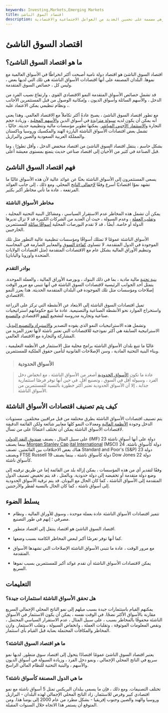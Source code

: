 ```yaml
---
keywords: Investing,Markets,Emerging Markets
title: اقتصاد السوق الناشئ
description: اقتصاد السوق الناشئ هو اقتصاد تصبح فيه الدولة دولة متقدمة وهي مصممة على تحسين العديد من العوامل الاجتماعية والاقتصادية.
---
```


# اقتصاد السوق الناشئ
## ما هو اقتصاد السوق الناشئ؟

اقتصاد السوق الناشئ هو اقتصاد دولة نامية أصبحت أكثر انخراطًا في الأسواق العالمية مع نموها. البلدان المصنفة على أنها اقتصادات الأسواق الناشئة هي تلك التي لديها بعض ، وليس كل ، خصائص السوق المتقدمة.

قد تشمل خصائص الأسواق المتقدمة النمو الاقتصادي القوي ، وارتفاع نصيب الفرد من الدخل ، والأسهم السائلة وأسواق الديون ، وإمكانية الوصول من قبل المستثمرين الأجانب ، ونظام تنظيمي يمكن الاعتماد عليه.

مع تطور اقتصاد السوق الناشئ ، يصبح عادةً أكثر تكاملاً مع الاقتصاد العالمي. وهذا يعني أنه يمكن أن يكون لديه [سيولة متزايدة](/liquidity) في أسواق الدين [والأسهم المحلية](/equitymarket) ، وزيادة حجم التجارة [والاستثمار الأجنبي المباشر](/fdi). يمكنها تطوير مؤسسات مالية وتنظيمية حديثة. حاليًا ، تشمل بعض اقتصادات الأسواق الناشئة البارزة الهند والمكسيك وروسيا وباكستان والمملكة العربية السعودية والصين والبرازيل.

بشكل حاسم ، ينتقل اقتصاد السوق الناشئ من اقتصاد منخفض الدخل ، وأقل تطورًا ، وما قبل الصناعة في كثير من الأحيان إلى اقتصاد صناعي حديث يتمتع بمستوى معيشة أعلى.

## فهم اقتصاد السوق الناشئ

يسعى المستثمرون إلى الأسواق الناشئة بحثًا عن عوائد عالية لأن هذه الأسواق غالبًا ما تشهد نموًا اقتصاديًا أسرع وفقًا [لإجمالي الناتج](/gdp) المحلي. ومع ذلك ، إلى جانب العوائد المرتفعة ، عادة ما تأتي مخاطر أكبر بكثير.

### مخاطر الأسواق الناشئة

يمكن أن تشمل هذه المخاطر عدم الاستقرار السياسي ، ومشاكل البنية التحتية المحلية ، [وتقلب العملة](/volatility) ، وعدم السيولة ، حيث أن العديد من الشركات الكبيرة قد لا تزال تديرها الدولة أو خاصة. أيضًا ، قد لا تقدم البورصات المحلية [أسواقًا سائلة](/liquidmarket) للمستثمرين الخارجيين.

الأسواق الناشئة عمومًا لا تمتلك أسواقًا ومؤسسات تنظيمية عالية التطور مثل تلك الموجودة في الدول المتقدمة. لا تتساوى [كفاءة السوق](/marketefficiency) والمعايير الصارمة في المحاسبة وتنظيم الأوراق المالية بشكل عام مع الاقتصادات المتقدمة (مثل اقتصادات الولايات المتحدة وأوروبا واليابان).

### بوادر التقدم

[بنية تحتية](/infrastructure) مالية مادية ، بما في ذلك البنوك ، وبورصة الأوراق المالية ، والعملة الموحدة. يتمثل أحد الجوانب الرئيسية لاقتصادات السوق الناشئة في أنها تتبنى مع مرور الوقت إصلاحات ومؤسسات مثل تلك الموجودة في البلدان المتقدمة الحديثة. هذا يعزز النمو الاقتصادي.

تميل اقتصادات السوق الناشئة إلى الابتعاد عن الأنشطة التي تركز على الزراعة واستخراج الموارد نحو الأنشطة الصناعية والتصنيعية. عادة ما تتبع حكوماتهم استراتيجيات صناعية وتجارية مدروسة لتشجيع [النمو](/economicgrowth) الاقتصادي [والتصنيع](/industrialization).

وتشمل هذه الاستراتيجيات النمو الذي يقوده التصدير [والاستيراد والتصنيع البديل](/importsubstitutionindustrialization). الاستراتيجية السابقة هي أكثر نموذجية للاقتصادات التي تعتبر ناشئة لأنها تعزز المزيد من المشاركة والتجارة مع الاقتصاد العالمي.

غالبًا ما تتبع بلدان الأسواق الناشئة برامج محلية مثل الاستثمار في الأنظمة التعليمية ، وبناء البنية التحتية المادية ، وسن الإصلاحات القانونية لتأمين حقوق الملكية للمستثمرين.

> ### الأسواق الحدودية

> عادة ما تكون [الأسواق الحدودية](/frontier-market) أصغر من الأسواق الناشئة ، مع انخفاض دخل الفرد ، وسيولة أقل في السوق ، وتصنيع أقل. في حين أنها توفر فرصًا استثمارية جذابة ، إلا أن الأسواق الحدودية تعتبر أكثر خطورة بالنسبة للمستثمرين من الأسواق الناشئة.

>

## كيف يتم تصنيف اقتصادات الأسواق الناشئة

يتم تصنيف اقتصادات الأسواق الناشئة بطرق مختلفة من قبل مراقبين مختلفين. مستويات الدخل وجودة [الأنظمة المالية](/financial-system) ومعدلات النمو كلها معايير شائعة ولكن القائمة الدقيقة لاقتصادات الأسواق الناشئة يمكن أن تختلف اعتمادًا على من تسأل.

على سبيل المثال ، يصنف [صندوق النقد الدولي](/imf) (IMF) 23 دولة على أنها أسواق ناشئة بينما يصنف [Morgan Stanley Cap](/msci-acwi-exus) [ital International](/msci-acwi-exus) (MSCI) 24 دولة كأسواق ناشئة. هناك بعض الاختلافات بين القائمتين. تصنف Standard and Poor's (S&P) 23 دولة ويصنف FTSE Russell 19 دولة كأسواق ناشئة ، بينما يصنف Dow Jones 22 دولة كأسواق ناشئة.

وفقًا لتقدير أي من هذه المؤسسات ، يمكن إزالة بلد من القائمة إما عن طريق ترقيته إلى وضع دولة متقدمة أو تخفيضه إلى دولة حدودية. وبالمثل ، قد يتم تخفيض تصنيف الدول المتقدمة إلى الأسواق الناشئة ، كما كان الحال مع اليونان. قد يتم ترقية الأسواق الحدودية إلى أسواق ناشئة ، كما كان الحال بالنسبة لقطر والأرجنتين.

## يسلط الضوء

- تتميز اقتصادات الأسواق الناشئة عادة بعملة موحدة ، وسوق للأوراق المالية ، ونظام مصرفي ؛ إنهم في طور التصنيع.

- اقتصاد السوق الناشئ هو اقتصاد ينتقل إلى اقتصاد متطور.

- كما أنها توفر تعرضًا أكبر لبعض المخاطر الكامنة بسبب وضعها.

- مع مرور الوقت ، عادة ما تتبنى الأسواق الناشئة الإصلاحات التي تشهدها الأسواق المتقدمة.

- يمكن لاقتصادات الأسواق الناشئة أن تقدم عوائد أكبر للمستثمرين بسبب نموها السريع.

## التعليمات

### هل تحقق الأسواق الناشئة استثمارات جيدة؟

يمكنهم القيام باستثمارات جيدة بسبب ميلهم إلى نمو الناتج المحلي الإجمالي السريع مقارنة بالأسواق الأكثر نضجًا. في الوقت نفسه ، يمكن أن يكون الاستثمار في الأسواق الناشئة محفوفًا بالمخاطر بسبب ، على سبيل المثال ، عدم الاستقرار السياسي المحتمل ، ونقص المعلومات الموثوقة ، وتقلبات العملة ، وانخفاض السيولة ، وتقلب الاستثمار. وازن المخاطر والمكافآت المحتملة بعناية قبل القيام بأي استثمار.

### ما هو اقتصاد السوق الناشئة؟

يعتبر اقتصاد السوق الناشئ عمومًا اقتصادًا يتحول إلى اقتصاد سوق متطور. لديها نمو سريع في الناتج المحلي الإجمالي ، ونمو دخل الفرد ، وزيادة السيولة في أسواق الديون والأسهم ، والبنية التحتية للنظام المالي الراسخ.

### ما هي الدول المصنفة كأسواق ناشئة؟

تختلف التصنيفات. ومع ذلك ، فإن ما يسمى ببلدان البريكس تمثل 5 أسواق ناشئة مع نمو اقتصادي كبير وفرص للاستثمار. زاد الناتج المحلي الإجمالي لهذه البلدان - البرازيل وروسيا والهند والصين وجنوب إفريقيا - بشكل مطرد من عام 2000 إلى يومنا هذا. ومن المتوقع أن يستمر هذا الاتجاه خلال السنوات المقبلة.

